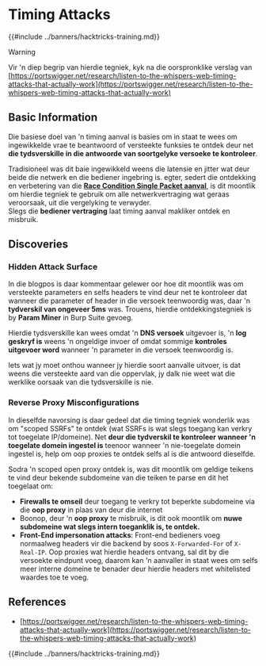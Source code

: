 # Timing Attacks

{{#include ../banners/hacktricks-training.md}}

> [!WARNING]
> Vir 'n diep begrip van hierdie tegniek, kyk na die oorspronklike verslag van [https://portswigger.net/research/listen-to-the-whispers-web-timing-attacks-that-actually-work](https://portswigger.net/research/listen-to-the-whispers-web-timing-attacks-that-actually-work)

## Basic Information

Die basiese doel van 'n timing aanval is basies om in staat te wees om ingewikkelde vrae te beantwoord of versteekte funksies te ontdek deur net **die tydsverskille in die antwoorde van soortgelyke versoeke te kontroleer**.

Tradisioneel was dit baie ingewikkeld weens die latensie en jitter wat deur beide die netwerk en die bediener ingebring is. egter, sedert die ontdekking en verbetering van die [**Race Condition Single Packet aanval**](race-condition.md#http-2-single-packet-attack-vs.-http-1.1-last-byte-synchronization), is dit moontlik om hierdie tegniek te gebruik om alle netwerkvertraging wat geraas veroorsaak, uit die vergelyking te verwyder.\
Slegs die **bediener vertraging** laat timing aanval makliker ontdek en misbruik.

## Discoveries

### Hidden Attack Surface

In die blogpos is daar kommentaar gelewer oor hoe dit moontlik was om versteekte parameters en selfs headers te vind deur net te kontroleer dat wanneer die parameter of header in die versoek teenwoordig was, daar 'n **tydverskil van ongeveer 5ms** was. Trouens, hierdie ontdekkingstegniek is by **Param Miner** in Burp Suite gevoeg.

Hierdie tydsverskille kan wees omdat 'n **DNS versoek** uitgevoer is, 'n **log geskryf is** weens 'n ongeldige invoer of omdat sommige **kontroles uitgevoer word** wanneer 'n parameter in die versoek teenwoordig is.

Iets wat jy moet onthou wanneer jy hierdie soort aanvalle uitvoer, is dat weens die versteekte aard van die oppervlak, jy dalk nie weet wat die werklike oorsaak van die tydsverskille is nie.

### Reverse Proxy Misconfigurations

In dieselfde navorsing is daar gedeel dat die timing tegniek wonderlik was om "scoped SSRFs" te ontdek (wat SSRFs is wat slegs toegang kan verkry tot toegelate IP/domeine). Net **deur die tydverskil te kontroleer wanneer 'n toegelate domein ingestel is** teenoor wanneer 'n nie-toegelate domein ingestel is, help om oop proxies te ontdek selfs al is die antwoord dieselfde.

Sodra 'n scoped open proxy ontdek is, was dit moontlik om geldige teikens te vind deur bekende subdomeine van die teiken te parse en dit het toegelaat om:

- **Firewalls te omseil** deur toegang te verkry tot beperkte subdomeine via die **oop proxy** in plaas van deur die internet
- Boonop, deur 'n **oop proxy** te misbruik, is dit ook moontlik om **nuwe subdomeine wat slegs intern toeganklik is, te ontdek.**
- **Front-End impersonation attacks**: Front-end bedieners voeg normaalweg headers vir die backend by soos `X-Forwarded-For` of `X-Real-IP`. Oop proxies wat hierdie headers ontvang, sal dit by die versoekte eindpunt voeg, daarom kan 'n aanvaller in staat wees om selfs meer interne domeine te benader deur hierdie headers met whitelisted waardes toe te voeg.

## References

- [https://portswigger.net/research/listen-to-the-whispers-web-timing-attacks-that-actually-work](https://portswigger.net/research/listen-to-the-whispers-web-timing-attacks-that-actually-work)

{{#include ../banners/hacktricks-training.md}}
